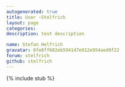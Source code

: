 ```yaml
---
autogenerated: true
title: User ›Stelfrich
layout: page
categories: 
description: test description

name: Stefan Helfrich
gravatar: 0fe8ff682eb5941d7e912e954aed9f22
forum: stelfrich
github: stelfrich
---
```

{% include stub %}

